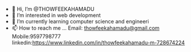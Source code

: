 - 👋 Hi, I’m @THOWFEEKAHAMADU
- 👀 I’m interested in web development
- 🌱 I’m currently learning computer science and engineeri
- 📫 How to reach me ...
Email: thowfeekahamadu@gmail.com
Mobile:9597798777
linkedin:https://www.linkedin.com/in/thowfeekahamadu-m-728674224

<!---
THOWFEEKAHAMADU/THOWFEEKAHAMADU is a ✨ special ✨ repository because its `README.md` (this file) appears on your GitHub profile.
You can click the Preview link to take a look at your changes.
--->
